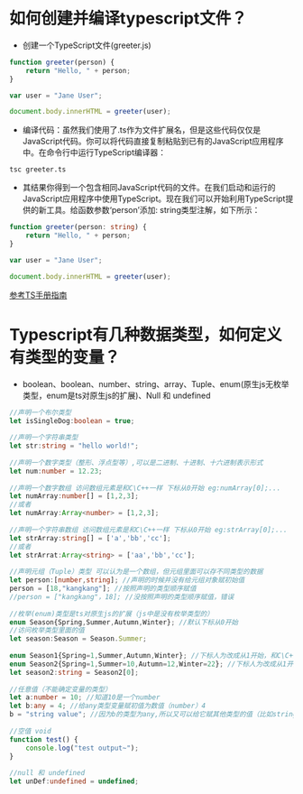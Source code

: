 # 如何创建并编译typescript文件？
- 创建一个TypeScript文件(greeter.js)
```javascript
function greeter(person) {
    return "Hello, " + person;
}

var user = "Jane User";

document.body.innerHTML = greeter(user); 
```

- 编译代码：虽然我们使用了.ts作为文件扩展名，但是这些代码仅仅是JavaScript代码。你可以将代码直接复制粘贴到已有的JavaScript应用程序中。在命令行中运行TypeScript编译器：
```
tsc greeter.ts
```
- 其结果你得到一个包含相同JavaScript代码的文件。在我们启动和运行的JavaScript应用程序中使用TypeScript。现在我们可以开始利用TypeScript提供的新工具。给函数参数‘person’添加: string类型注解，如下所示：
```typescript
function greeter(person: string) {
    return "Hello, " + person;
}

var user = "Jane User";

document.body.innerHTML = greeter(user);   
```

[参考TS手册指南](https://www.w3cschool.cn/typescript/typescript-tutorial.html)

# Typescript有几种数据类型，如何定义有类型的变量？
- boolean、boolean、number、string、array、Tuple、enum(原生js无枚举类型，enum是ts对原生js的扩展)、Null 和 undefined
```typescript
//声明一个布尔类型
let isSingleDog:boolean = true;
 
//声明一个字符串类型
let str:string = "hello world!";
 
//声明一个数字类型（整形、浮点型等）,可以是二进制、十进制、十六进制表示形式
let num:number = 12.23;
 
//声明一个数字数组 访问数组元素是和C\C++一样 下标从0开始 eg:numArray[0];...
let numArray:number[] = [1,2,3];
//或者
let numArray:Array<number> = [1,2,3];
 
//声明一个字符串数组 访问数组元素是和C\C++一样 下标从0开始 eg:strArray[0];...
let strArray:string[] = ['a','bb','cc'];
//或者
let strArrat:Array<string> = ['aa','bb','cc'];
 
//声明元组（Tuple）类型 可以认为是一个数组，但元组里面可以存不同类型的数据
let person:[number,string]; //声明的时候并没有给元组对象赋初始值
person = [18,"kangkang"]; //按照声明的类型顺序赋值
//person = ["kangkang"，18]; //没按照声明的类型顺序赋值，错误
 
//枚举(enum)类型是ts对原生js的扩展（js中是没有枚举类型的）
enum Season{Spring,Summer,Autumn,Winter}; //默认下标从0开始
//访问枚举类型里面的值
let season:Season = Season.Summer;
 
enum Season1{Spring=1,Summer,Autumn,Winter}; //下标人为改成从1开始，和C\C++枚举一样
enum Season2{Spring=1,Summer=10,Autumn=12,Winter=22}; //下标人为改成从1开始，和C\C++枚举一样
let season2:string = Season2[0];
 
//任意值（不能确定变量的类型）
let a:number = 10; //知道10是一个number
let b:any = 4; //给any类型变量赋初值为数值（number）4
b = "string value"; //因为b的类型为any,所以又可以给它赋其他类型的值（比如string）
 
//空值 void
function test() {
    console.log("test output~");
}
 
//null 和 undefined
let unDef:undefined = undefined;
```
